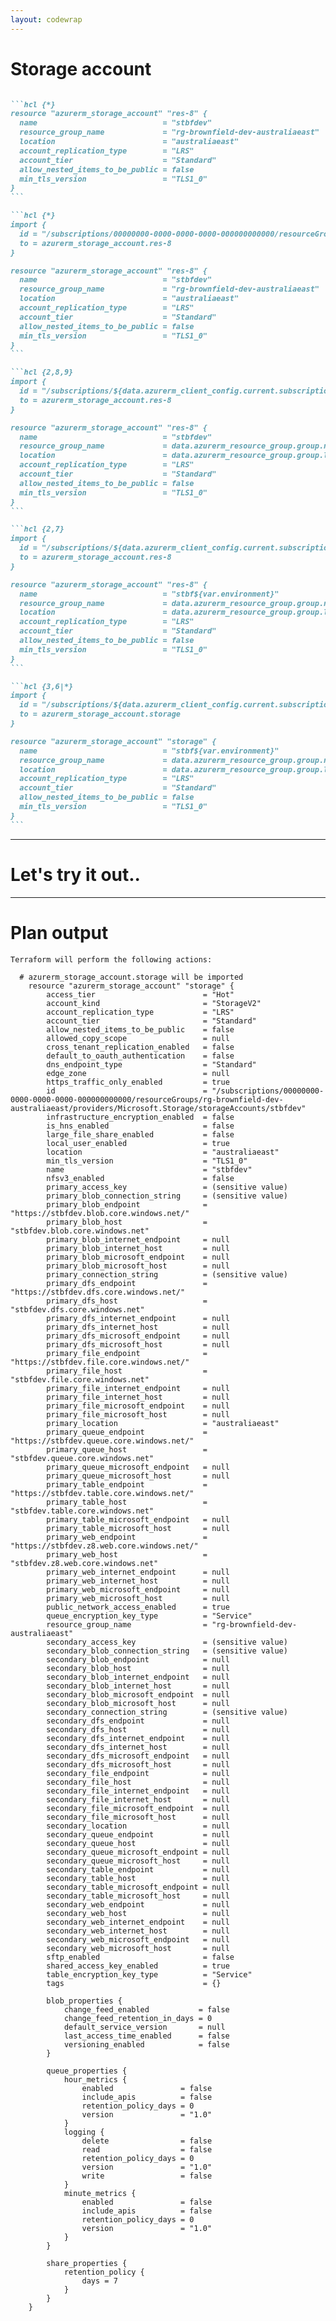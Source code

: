 ```yaml
---
layout: codewrap
---
```


# Storage account

````md magic-move {lines: true}

```hcl {*}
resource "azurerm_storage_account" "res-8" {
  name                            = "stbfdev"
  resource_group_name             = "rg-brownfield-dev-australiaeast"
  location                        = "australiaeast"
  account_replication_type        = "LRS"
  account_tier                    = "Standard"
  allow_nested_items_to_be_public = false
  min_tls_version                 = "TLS1_0"
}
```

```hcl {*}
import {
  id = "/subscriptions/00000000-0000-0000-0000-000000000000/resourceGroups/rg-brownfield-dev-australiaeast/providers/Microsoft.Storage/storageAccounts/stbfdev"
  to = azurerm_storage_account.res-8
}

resource "azurerm_storage_account" "res-8" {
  name                            = "stbfdev"
  resource_group_name             = "rg-brownfield-dev-australiaeast"
  location                        = "australiaeast"
  account_replication_type        = "LRS"
  account_tier                    = "Standard"
  allow_nested_items_to_be_public = false
  min_tls_version                 = "TLS1_0"
}
```

```hcl {2,8,9}
import {
  id = "/subscriptions/${data.azurerm_client_config.current.subscription_id}/resourceGroups/${data.azurerm_resource_group.group.name}/providers/Microsoft.Storage/storageAccounts/stbfdev"
  to = azurerm_storage_account.res-8
}

resource "azurerm_storage_account" "res-8" {
  name                            = "stbfdev"
  resource_group_name             = data.azurerm_resource_group.group.name
  location                        = data.azurerm_resource_group.group.location
  account_replication_type        = "LRS"
  account_tier                    = "Standard"
  allow_nested_items_to_be_public = false
  min_tls_version                 = "TLS1_0"
}
```

```hcl {2,7}
import {
  id = "/subscriptions/${data.azurerm_client_config.current.subscription_id}/resourceGroups/${data.azurerm_resource_group.group.name}/providers/Microsoft.Storage/storageAccounts/stbf${var.environment}"
  to = azurerm_storage_account.res-8
}

resource "azurerm_storage_account" "res-8" {
  name                            = "stbf${var.environment}"
  resource_group_name             = data.azurerm_resource_group.group.name
  location                        = data.azurerm_resource_group.group.location
  account_replication_type        = "LRS"
  account_tier                    = "Standard"
  allow_nested_items_to_be_public = false
  min_tls_version                 = "TLS1_0"
}
```

```hcl {3,6|*}
import {
  id = "/subscriptions/${data.azurerm_client_config.current.subscription_id}/resourceGroups/${data.azurerm_resource_group.group.name}/providers/Microsoft.Storage/storageAccounts/stbf${var.environment}"
  to = azurerm_storage_account.storage
}

resource "azurerm_storage_account" "storage" {
  name                            = "stbf${var.environment}"
  resource_group_name             = data.azurerm_resource_group.group.name
  location                        = data.azurerm_resource_group.group.location
  account_replication_type        = "LRS"
  account_tier                    = "Standard"
  allow_nested_items_to_be_public = false
  min_tls_version                 = "TLS1_0"
}
```

````

---

# Let's try it out..

---

# Plan output

```text {*}{maxHeight: '80%' }
Terraform will perform the following actions:

  # azurerm_storage_account.storage will be imported
    resource "azurerm_storage_account" "storage" {
        access_tier                        = "Hot"
        account_kind                       = "StorageV2"
        account_replication_type           = "LRS"
        account_tier                       = "Standard"
        allow_nested_items_to_be_public    = false
        allowed_copy_scope                 = null
        cross_tenant_replication_enabled   = false
        default_to_oauth_authentication    = false
        dns_endpoint_type                  = "Standard"
        edge_zone                          = null
        https_traffic_only_enabled         = true
        id                                 = "/subscriptions/00000000-0000-0000-0000-000000000000/resourceGroups/rg-brownfield-dev-australiaeast/providers/Microsoft.Storage/storageAccounts/stbfdev"
        infrastructure_encryption_enabled  = false
        is_hns_enabled                     = false
        large_file_share_enabled           = false
        local_user_enabled                 = true
        location                           = "australiaeast"
        min_tls_version                    = "TLS1_0"
        name                               = "stbfdev"
        nfsv3_enabled                      = false
        primary_access_key                 = (sensitive value)
        primary_blob_connection_string     = (sensitive value)
        primary_blob_endpoint              = "https://stbfdev.blob.core.windows.net/"
        primary_blob_host                  = "stbfdev.blob.core.windows.net"
        primary_blob_internet_endpoint     = null
        primary_blob_internet_host         = null
        primary_blob_microsoft_endpoint    = null
        primary_blob_microsoft_host        = null
        primary_connection_string          = (sensitive value)
        primary_dfs_endpoint               = "https://stbfdev.dfs.core.windows.net/"
        primary_dfs_host                   = "stbfdev.dfs.core.windows.net"
        primary_dfs_internet_endpoint      = null
        primary_dfs_internet_host          = null
        primary_dfs_microsoft_endpoint     = null
        primary_dfs_microsoft_host         = null
        primary_file_endpoint              = "https://stbfdev.file.core.windows.net/"
        primary_file_host                  = "stbfdev.file.core.windows.net"
        primary_file_internet_endpoint     = null
        primary_file_internet_host         = null
        primary_file_microsoft_endpoint    = null
        primary_file_microsoft_host        = null
        primary_location                   = "australiaeast"
        primary_queue_endpoint             = "https://stbfdev.queue.core.windows.net/"
        primary_queue_host                 = "stbfdev.queue.core.windows.net"
        primary_queue_microsoft_endpoint   = null
        primary_queue_microsoft_host       = null
        primary_table_endpoint             = "https://stbfdev.table.core.windows.net/"
        primary_table_host                 = "stbfdev.table.core.windows.net"
        primary_table_microsoft_endpoint   = null
        primary_table_microsoft_host       = null
        primary_web_endpoint               = "https://stbfdev.z8.web.core.windows.net/"
        primary_web_host                   = "stbfdev.z8.web.core.windows.net"
        primary_web_internet_endpoint      = null
        primary_web_internet_host          = null
        primary_web_microsoft_endpoint     = null
        primary_web_microsoft_host         = null
        public_network_access_enabled      = true
        queue_encryption_key_type          = "Service"
        resource_group_name                = "rg-brownfield-dev-australiaeast"
        secondary_access_key               = (sensitive value)
        secondary_blob_connection_string   = (sensitive value)
        secondary_blob_endpoint            = null
        secondary_blob_host                = null
        secondary_blob_internet_endpoint   = null
        secondary_blob_internet_host       = null
        secondary_blob_microsoft_endpoint  = null
        secondary_blob_microsoft_host      = null
        secondary_connection_string        = (sensitive value)
        secondary_dfs_endpoint             = null
        secondary_dfs_host                 = null
        secondary_dfs_internet_endpoint    = null
        secondary_dfs_internet_host        = null
        secondary_dfs_microsoft_endpoint   = null
        secondary_dfs_microsoft_host       = null
        secondary_file_endpoint            = null
        secondary_file_host                = null
        secondary_file_internet_endpoint   = null
        secondary_file_internet_host       = null
        secondary_file_microsoft_endpoint  = null
        secondary_file_microsoft_host      = null
        secondary_location                 = null
        secondary_queue_endpoint           = null
        secondary_queue_host               = null
        secondary_queue_microsoft_endpoint = null
        secondary_queue_microsoft_host     = null
        secondary_table_endpoint           = null
        secondary_table_host               = null
        secondary_table_microsoft_endpoint = null
        secondary_table_microsoft_host     = null
        secondary_web_endpoint             = null
        secondary_web_host                 = null
        secondary_web_internet_endpoint    = null
        secondary_web_internet_host        = null
        secondary_web_microsoft_endpoint   = null
        secondary_web_microsoft_host       = null
        sftp_enabled                       = false
        shared_access_key_enabled          = true
        table_encryption_key_type          = "Service"
        tags                               = {}

        blob_properties {
            change_feed_enabled           = false
            change_feed_retention_in_days = 0
            default_service_version       = null
            last_access_time_enabled      = false
            versioning_enabled            = false
        }

        queue_properties {
            hour_metrics {
                enabled               = false
                include_apis          = false
                retention_policy_days = 0
                version               = "1.0"
            }
            logging {
                delete                = false
                read                  = false
                retention_policy_days = 0
                version               = "1.0"
                write                 = false
            }
            minute_metrics {
                enabled               = false
                include_apis          = false
                retention_policy_days = 0
                version               = "1.0"
            }
        }

        share_properties {
            retention_policy {
                days = 7
            }
        }
    }
```

<!--
* there are no +/- indicators show, so we've managed to match the property values correctly.
-->
